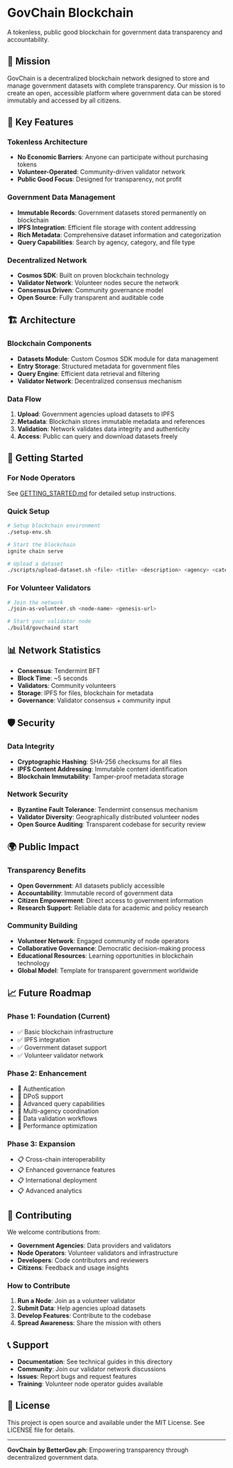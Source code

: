 # GovChain Blockchain

A tokenless, public good blockchain for government data transparency and accountability.

## 🎯 Mission

GovChain is a decentralized blockchain network designed to store and manage government datasets with complete transparency. Our mission is to create an open, accessible platform where government data can be stored immutably and accessed by all citizens.

## 🌟 Key Features

### Tokenless Architecture
- **No Economic Barriers**: Anyone can participate without purchasing tokens
- **Volunteer-Operated**: Community-driven validator network
- **Public Good Focus**: Designed for transparency, not profit

### Government Data Management
- **Immutable Records**: Government datasets stored permanently on blockchain
- **IPFS Integration**: Efficient file storage with content addressing
- **Rich Metadata**: Comprehensive dataset information and categorization
- **Query Capabilities**: Search by agency, category, and file type

### Decentralized Network
- **Cosmos SDK**: Built on proven blockchain technology
- **Validator Network**: Volunteer nodes secure the network
- **Consensus Driven**: Community governance model
- **Open Source**: Fully transparent and auditable code

## 🏗️ Architecture

### Blockchain Components
- **Datasets Module**: Custom Cosmos SDK module for data management
- **Entry Storage**: Structured metadata for government files
- **Query Engine**: Efficient data retrieval and filtering
- **Validator Network**: Decentralized consensus mechanism

### Data Flow
1. **Upload**: Government agencies upload datasets to IPFS
2. **Metadata**: Blockchain stores immutable metadata and references
3. **Validation**: Network validates data integrity and authenticity
4. **Access**: Public can query and download datasets freely

## 🚀 Getting Started

### For Node Operators
See [GETTING_STARTED.md](./GETTING_STARTED.md) for detailed setup instructions.

### Quick Setup
```bash
# Setup blockchain environment
./setup-env.sh

# Start the blockchain
ignite chain serve

# Upload a dataset
./scripts/upload-dataset.sh <file> <title> <description> <agency> <category>
```

### For Volunteer Validators
```bash
# Join the network
./join-as-volunteer.sh <node-name> <genesis-url>

# Start your validator node
./build/govchaind start
```

## 📊 Network Statistics

- **Consensus**: Tendermint BFT
- **Block Time**: ~5 seconds
- **Validators**: Community volunteers
- **Storage**: IPFS for files, blockchain for metadata
- **Governance**: Validator consensus + community input

## 🛡️ Security

### Data Integrity
- **Cryptographic Hashing**: SHA-256 checksums for all files
- **IPFS Content Addressing**: Immutable content identification
- **Blockchain Immutability**: Tamper-proof metadata storage

### Network Security
- **Byzantine Fault Tolerance**: Tendermint consensus mechanism
- **Validator Diversity**: Geographically distributed volunteer nodes
- **Open Source Auditing**: Transparent codebase for security review

## 🌍 Public Impact

### Transparency Benefits
- **Open Government**: All datasets publicly accessible
- **Accountability**: Immutable record of government data
- **Citizen Empowerment**: Direct access to government information
- **Research Support**: Reliable data for academic and policy research

### Community Building
- **Volunteer Network**: Engaged community of node operators
- **Collaborative Governance**: Democratic decision-making process
- **Educational Resources**: Learning opportunities in blockchain technology
- **Global Model**: Template for transparent government worldwide

## 📈 Future Roadmap

### Phase 1: Foundation (Current)
- ✅ Basic blockchain infrastructure
- ✅ IPFS integration
- ✅ Government dataset support
- ✅ Volunteer validator network

### Phase 2: Enhancement
- 🔄 Authentication
- 🔄 DPoS support
- 🔄 Advanced query capabilities
- 🔄 Multi-agency coordination
- 🔄 Data validation workflows
- 🔄 Performance optimization

### Phase 3: Expansion
- 📋 Cross-chain interoperability
- 📋 Enhanced governance features
- 📋 International deployment
- 📋 Advanced analytics

## 🤝 Contributing

We welcome contributions from:
- **Government Agencies**: Data providers and validators
- **Node Operators**: Volunteer validators and infrastructure
- **Developers**: Code contributors and reviewers
- **Citizens**: Feedback and usage insights

### How to Contribute
1. **Run a Node**: Join as a volunteer validator
2. **Submit Data**: Help agencies upload datasets
3. **Develop Features**: Contribute to the codebase
4. **Spread Awareness**: Share the mission with others

## 📞 Support

- **Documentation**: See technical guides in this directory
- **Community**: Join our validator network discussions
- **Issues**: Report bugs and request features
- **Training**: Volunteer node operator guides available

## 📜 License

This project is open source and available under the MIT License. See LICENSE file for details.

---

**GovChain by BetterGov.ph**: Empowering transparency through decentralized government data.